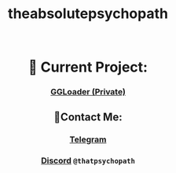 <div align="center">
 <h1>theabsolutepsychopath</h1>
 <a href="https://ko-fi.com/theabsolutepsychopath" target="_blank"><img alt="" src="https://img.shields.io/badge/Ko--fi-F16061?style=flat&logo=ko-fi&logoColor=white" style="vertical-align:center" /></a>
 <a href="https://t.me/theabsolutepsychopath" target="_blank"><img alt="" src="https://img.shields.io/badge/telegram-theabsolutepsychopath-informational" style="vertical-align:center" /></a>
</div>
<div align="center">
 
# 🔧 Current Project:
### [GGLoader (Private)](https://github.com/theabsolutepsychopath/GGLoader)

## 📱Contact Me:
### [Telegram](https://t.me/theabsolutepsychopath)
### [Discord](https://discordapp.com/users/885396668974006302) ```@thatpsychopath```
